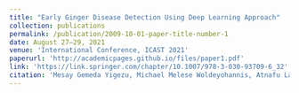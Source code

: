```yaml
---
title: "Early Ginger Disease Detection Using Deep Learning Approach"
collection: publications
permalink: /publication/2009-10-01-paper-title-number-1
date: August 27–29, 2021
venue: 'International Conference, ICAST 2021'
paperurl: 'http://academicpages.github.io/files/paper1.pdf'
link: 'https://link.springer.com/chapter/10.1007/978-3-030-93709-6_32'
citation: 'Mesay Gemeda Yigezu, Michael Melese Woldeyohannis, Atnafu Lambebo Tonja. 2021. &quot;Early Ginger Disease Detection Using Deep Learning Approach.&quot; <i>Advances of Science and Technology: 9th EAI International Conference, ICAST 2021,Springer International Publishing, 2022.</i>'
---
```


